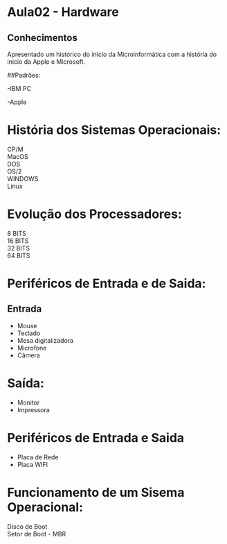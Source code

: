 # Aula02 - Hardware

## Conhecimentos

Apresentado um histórico do inicio da Microinformática com a história do inicio da Apple e Microsoft.<br>

##Padrões:<br>

-IBM PC<br>

-Apple<br>

# História dos Sistemas Operacionais:

CP/M <br>
MacOS<br>
DOS<br>
OS/2<br>
WINDOWS<br>
Linux<br>



# Evolução dos Processadores:
8 BITS<br>
16 BITS <br>
32 BITS <br>
64 BITS <br>



# Periféricos de Entrada e de Saida:

## Entrada
- Mouse<br>
- Teclado<br>
- Mesa digitalizadora<br>
- Microfone<br>
- Câmera<br>

# Saída:
- Monitor<br>
- Impressora<br>

# Periféricos de Entrada e Saida

- Placa de Rede<br>
- Placa WIFI<br>


# Funcionamento de um Sisema Operacional:

Disco de Boot<br>
Setor de Boot - MBR<br>

